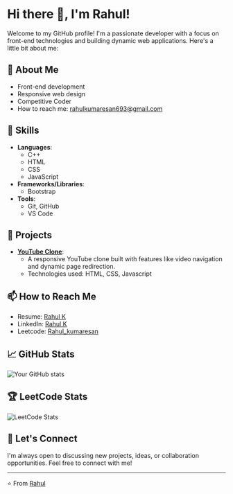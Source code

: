 # Hi there 👋, I'm Rahul!

Welcome to my GitHub profile! I'm a passionate developer with a focus on front-end technologies and building dynamic web applications. Here's a little bit about me:

## 💬 About Me
- Front-end development
- Responsive web design
- Competitive Coder
- How to reach me: rahulkumaresan693@gmail.com

## 🚀 Skills
- **Languages**:
  - C++ 
  - HTML
  - CSS
  - JavaScript
- **Frameworks/Libraries**:
  -  Bootstrap
- **Tools**:
  - Git, GitHub
  -  VS Code

## 🔭 Projects 
- **[YouTube Clone](https://github.com/Rahul-693/Youtube-Clone)**:
  - A responsive YouTube clone built with features like video navigation and dynamic page redirection.
  - Technologies used: HTML, CSS, Javascript

## 📫 How to Reach Me
- Resume: [Rahul K](https://drive.google.com/file/d/19YjYdkQw3J7MMB1jrpMJ0b639PkWP0Im/view?usp=sharing)
- LinkedIn: [Rahul K](https://www.linkedin.com/in/rahul-k-aa36b0233/)
- Leetcode: [Rahul_kumaresan](https://leetcode.com/u/Rahul_kumaresan/)


## 📈 GitHub Stats
![Your GitHub stats](https://github-readme-stats.vercel.app/api?username=Rahul-693&show_icons=true&theme=radical)

## 🏆 LeetCode Stats
![LeetCode Stats](https://leetcard.jacoblin.cool/Rahul_kumaresan?theme=dark)

## 🤝 Let's Connect
I'm always open to discussing new projects, ideas, or collaboration opportunities. Feel free to connect with me!

---

⭐️ From [Rahul](https://github.com/Rahul-693)
